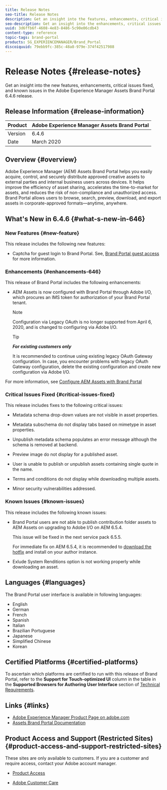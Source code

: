 ```yaml
---
title: Release Notes
seo-title: Release Notes
description: Get an insight into the features, enhancements, critical issues fixed, and known issues in the Adobe Experience Manager Assets Brand Portal 6.4.6 release.
seo-description: Get an insight into the enhancements, critical issues fixed, and known issues in the Adobe Experience Manager Assets Brand Portal 6.4.6 release.
uuid: 3d6ffb6f-4608-4e83-8486-5c90e06cdb43
content-type: reference
topic-tags: brand-portal
products: SG_EXPERIENCEMANAGER/Brand_Portal
discoiquuid: 79ebb9fc-385c-48a8-979e-374f42517988
---
```


# Release Notes {#release-notes}

Get an insight into the new features, enhancements, critical issues fixed, and known issues in the Adobe Experience Manager Assets Brand Portal 6.4.6 release.

## Release Information {#release-information}

| Product |Adobe Experience Manager Assets Brand Portal |
|---|---|
| Version | 6.4.6|
| Date | March 2020 |

## Overview {#overview}

Adobe Experience Manager (AEM) Assets Brand Portal helps you easily acquire, control, and securely distribute approved creative assets to external parties and internal business users across devices. It helps improve the efficiency of asset sharing, accelerates the time-to-market for assets, and reduces the risk of non-compliance and unauthorized access. Brand Portal allows users to browse, search, preview, download, and export assets in corporate-approved formats—anytime, anywhere.

## What's New in 6.4.6 {#what-s-new-in-646}

### New Features {#new-feature}

This release includes the following new features:

* Captcha for guest login to Brand Portal. See, [Brand Portal guest access](../using/guest-access.md) for more information.   

### Enhancements {#enhancements-646}

This release of Brand Portal includes the following enhancements:

* AEM Assets is now configured with Brand Portal through Adobe I/O, which procures an IMS token for authorization of your Brand Portal tenant.

  >[!NOTE]
   >
   >Configuration via Legacy OAuth is no longer supported from April 6, 2020, and is changed to configuring via Adobe I/O.
   >
   
  >[!TIP]
   >
   >***For existing customers only*** 
   >
   >It is recommended to continue using existing legacy OAuth Gateway configuration. In case, you encounter problems with legacy OAuth Gateway configuration,  delete the existing configuration and create new configuration via Adobe I/O.
   >


For more information, see [Configure AEM Assets with Brand Portal](configure-aem-assets-with-brand-portal.md)


### Critical Issues Fixed {#critical-issues-fixed}

This release includes fixes to the following critical issues:

* Metadata schema drop-down values are not visible in asset properties.   

* Metadata subschema do not display tabs based on mimetype in asset properties. 

* Unpublish metadata schema populates an error message although the schema is removed at backend.

* Preview image do not display for a published asset. 

* User is unable to publish or unpublish assets containing single quote in the name.

* Terms and conditions do not display while downloading multiple assets. 

* Minor security vulnerabilities addressed.

### Known Issues {#known-issues}

This release includes the following known issues:

* Brand Portal users are not able to publish contribution folder assets to AEM Assets on upgrading to Adobe I/O on AEM 6.5.4. 

  This issue will be fixed in the next service pack 6.5.5. 
  
  For immediate fix on AEM 6.5.4, it is recommended to [download the hotfix](https://www.adobeaemcloud.com/content/marketplace/marketplaceProxy.html?packagePath=/content/companies/public/adobe/packages/cq650/hotfix/cq-6.5.0-hotfix-33041) and install on your author instance.

* Exlude System Renditions option is not working properly while downloading an asset.


## Languages {#languages}

The Brand Portal user interface is available in following languages:

* English
* German
* French
* Spanish
* Italian
* Brazilian Portuguese
* Japanese
* Simplified Chinese
* Korean

## Certified Platforms {#certified-platforms}

To ascertain which platforms are certified to run with this release of Brand Portal, refer to the **Support for Touch-optimized UI** column in the table in the **Supported Browsers for Authoring User Interface** section of [Technical Requirements](https://helpx.adobe.com/experience-manager/6-4/sites/deploying/using/technical-requirements.html).

## Links {#links}

* [Adobe Experience Manager Product Page on adobe.com](http://www.adobe.com/in/marketing-cloud/experience-manager.html)
* [Assets Brand Portal Documentation](https://helpx.adobe.com/experience-manager/brand-portal/user-guide.html)

## Product Access and Support (Restricted Sites) {#product-access-and-support-restricted-sites}

These sites are only available to customers. If you are a customer and require access, contact your Adobe account manager.

* [](https://daycare.day.com) [Product Access](https://login.marketing.adobe.com)

* [Adobe Customer Care](https://helpx.adobe.com/contact.html)

